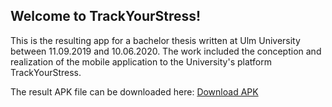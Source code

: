 <h2>Welcome to TrackYourStress!</h2>
<p>This is the resulting app for a bachelor thesis written at Ulm University 
between 11.09.2019 and 10.06.2020. The work included the conception and realization 
of the mobile application to the University's platform TrackYourStress.</p>
<p>The result APK file can be downloaded here: <a href="https://gitlab.com/JuliaAbramenko/bachelor-thesis---trackyourstress/-/blob/master/app/build/outputs/apk/release/TrackYourStress_App.apk">Download APK</a> </p>
